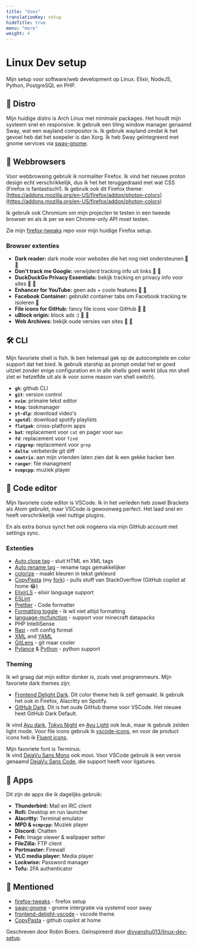 ```yaml
---
title: "Uses"
translationKey: setup
hideTitle: true
menu: "more"
weight: 4
---
```


# Linux Dev setup

Mijn setup voor software/web development op Linux. Elixir, NodeJS, Python, PostgreSQL en PHP.

## 🐧 Distro

Mijn huidige distro is Arch Linux met minimale packages. Het houdt mijn systeem snel en responsive. Ik gebruik een tiling window manager genaamd Sway, wat een wayland compositor is. Ik gebruik wayland omdat ik het gevoel heb dat het soepeler is dan Xorg. Ik heb Sway geïntegreerd met gnome services via [sway-gnome](https://github.com/RobinBoers/sway-gnome).

## 🦊 Webbrowsers

Voor webbrowsing gebruik ik normaliter Firefox. Ik vind het nieuwe proton design echt verschrikkelijk, dus ik het het teruggedraaid met wat CSS (Firefox is fantastisch!). Ik gebruik ook dit Firefox theme: [https://addons.mozilla.org/en-US/firefox/addon/photon-colors](https://addons.mozilla.org/en-US/firefox/addon/photon-colors)

Ik gebruik ook Chromium om mijn projecten te testen in een tweede browser en als ik per se een Chrome-only API moet testen.

Zie mijn [firefox-tweaks](https://github.com/RobinBoers/firefox-tweaks) repo voor mijn huidige Firefox setup.

### Browser extenties

-   **Dark reader:** dark mode voor websites die het nog niet ondersteunen [](https://addons.mozilla.org/en-US/firefox/addon/darkreader/) [](https://chrome.google.com/webstore/detail/dark-reader/eimadpbcbfnmbkopoojfekhnkhdbieeh)
-   **Don't track me Google:** verwijderd tracking info uit links [](https://addons.mozilla.org/en-US/firefox/addon/dont-track-me-google1/) [](https://chrome.google.com/webstore/detail/dont-track-me-google/gdbofhhdmcladcmmfjolgndfkpobecpg?hl=en)
-   **DuckDuckGo Privacy Essentials:** bekijk tracking en privacy info voor sites [](https://addons.mozilla.org/en-US/firefox/addon/duckduckgo-for-firefox/) [](https://chrome.google.com/webstore/detail/duckduckgo-privacy-essent/bkdgflcldnnnapblkhphbgpggdiikppg?hl=en)
-   **Enhancer for YouTube:** geen ads + coole features [](https://addons.mozilla.org/en-US/firefox/addon/enhancer-for-youtube/) [](https://chrome.google.com/webstore/detail/enhancer-for-youtube/ponfpcnoihfmfllpaingbgckeeldkhle)
-   **Facebook Container:** gebruikt container tabs om Facebook tracking te isoleren [](https://addons.mozilla.org/en-US/firefox/addon/facebook-container/)
-   **File icons for GitHub:** fancy file icons voor GitHub [](https://addons.mozilla.org/en-US/firefox/addon/github-file-icons/) [](https://chrome.google.com/webstore/detail/file-icons-for-github-and/ficfmibkjjnpogdcfhfokmihanoldbfe?hl=en)
-   **uBlock origin:** block ads :) [](https://addons.mozilla.org/en-US/firefox/addon/ublock-origin/) [](https://chrome.google.com/webstore/detail/ublock-origin/cjpalhdlnbpafiamejdnhcphjbkeiagm?hl=en)
-   **Web Archives:** bekijk oude versies van sites [](https://addons.mozilla.org/en-US/firefox/addon/view-page-archive/) [](https://chrome.google.com/webstore/detail/web-archives/hkligngkgcpcolhcnkgccglchdafcnao?hl=en)

## 🛠️ CLI

Mijn favoriete shell is fish. Ik ben helemaal gek op de autocomplete en color support dat het bied. Ik gebruik starship as prompt omdat het er goed uitziet zonder enige configuration en in alle shells goed werkt (dus mn shell ziet er hetzelfde uit als ik voor some reason van shell switch).

-   **`gh`**: github CLI
-   **`git`**: version control
-   **`nvim`**: primaire tekst editor
-   **`htop`**: taskmanager
-   **`yt-dlp`**: download video's
-   **`spotdl`**: download spotify playlists
-   **`flatpak`**: cross-platform apps
-   **`bat`**: replacement voor `cat` en pager voor `man`
-   **`fd`**: replacement voor `find`
-   **`ripgrep`**: replacement voor `grep`
-   **`delta`**: verbeterde git diff
-   **`cmatrix`**: aan mijn vrienden laten zien dat ik een gekke hacker ben
-   **`ranger`**: file managment
-   **`ncmpcpp`**: muziek player

## 💾 Code editor

Mijn favoriete code editor is VSCode. Ik in het verleden heb zowel Brackets als Atom gebruikt, maar VSCode is gewoonweg perfect. Het laad snel en heeft verschrikkelijk veel nuttige plugins.

En als extra bonus synct het ook nogeens via mijn GitHub account met settings sync.

### Extenties

-   [Auto close tag](https://marketplace.visualstudio.com/items?itemName=formulahendry.auto-close-tag) - sluit HTML en XML tags
-   [Auto rename tag](https://marketplace.visualstudio.com/items?itemName=formulahendry.auto-rename-tag) - rename tags gemakkelijker
-   [colorize](https://marketplace.visualstudio.com/items?itemName=kamikillerto.vscode-colorize) - maakt kleuren in tekst gekleurd
-   [CopyPasta](https://marketplace.visualstudio.com/items?itemName=makman12.copypasta) (my [fork](https://github.com/RobinBoers/CopyPasta)) - pulls stuff van StackOverflow (GitHub copilot at home :joy:)
-   [ElixirLS](https://marketplace.visualstudio.com/items?itemName=JakeBecker.elixir-ls) - elixir language support
-   [ESLint](https://marketplace.visualstudio.com/items?itemName=dbaeumer.vscode-eslint)
-   [Prettier](https://marketplace.visualstudio.com/items?itemName=esbenp.prettier-vscode) - Code formatter
-   [Formatting toggle](https://marketplace.visualstudio.com/items?itemName=tombonnike.vscode-status-bar-format-toggle) - ik wil niet altijd formatting
-   [language-mcfunction](https://marketplace.visualstudio.com/items?itemName=arcensoth.language-mcfunction) - support voor minecraft datapacks
-   PHP IntelliSense
-   [Rasi](https://marketplace.visualstudio.com/items?itemName=dlasagno.rasi) - rofi config format
-   [XML](https://marketplace.visualstudio.com/items?itemName=redhat.vscode-xml) and [YAML](https://marketplace.visualstudio.com/items?itemName=redhat.vscode-yaml)
-   [GitLens](https://marketplace.visualstudio.com/items?itemName=eamodio.gitlens) - git maar cooler
-   [Pylance](https://marketplace.visualstudio.com/items?itemName=ms-python.vscode-pylance) & [Python](https://marketplace.visualstudio.com/items?itemName=ms-python.python) - python support

### Theming

Ik wil graag dat mijn editor donker is, zoals veel programmeurs. Mijn favoriete dark themes zijn:

-   [Frontend Delight Dark](https://github.com/RobinBoers/frontend-delight-vscode).
    Dit color theme heb ik zelf gemaakt. Ik gebruik het ook in Firefox, Alacritty en Spotify.
-   [GitHub Dark](https://marketplace.visualstudio.com/items?itemName=GitHub.github-vscode-theme).
    Dit is het oude GitHub theme voor VSCode. Het nieuwe heet GitHub Dark Default.

Ik vind [Ayu dark](https://marketplace.visualstudio.com/items?itemName=teabyii.ayu), [Tokyo Night](https://marketplace.visualstudio.com/items?itemName=enkia.tokyo-night) en [Ayu Light](https://marketplace.visualstudio.com/items?itemName=teabyii.ayu) ook leuk, maar ik gebruik zelden light mode. Voor file icons gebruik ik [vscode-icons](https://marketplace.visualstudio.com/items?itemName=vscode-icons-team.vscode-icons), en voor de product icons heb ik [Fluent icons](https://marketplace.visualstudio.com/items?itemName=miguelsolorio.fluent-icons).

Mijn favoriete font is Terminus.  
Ik vind [DejaVu Sans Mono](https://github.com/dejavu-fonts/dejavu-fonts) ook mooi. Voor VSCode gebruik ik een versie genaamd [DejaVu Sans Code](https://github.com/SSNikolaevich/DejaVuSansCode), die support heeft voor ligatures.

## 📒 Apps

Dit zijn de apps die ik dagelijks gebruik:

-   **Thunderbird:** Mail en IRC client
-   **Rofi:** Desktop en run launcher
-   **Alacritty:** Terminal emulator
-   **MPD & `ncmpcpp`:** Muziek player
-   **Discord:** Chatten
-   **Feh:** Image viewer & wallpaper setter
-   **FileZilla:** FTP client
-   **Portmaster:** Firewall
-   **VLC media player:** Media player
-   **Lockwise:** Password manager
-   **Tofu:** 2FA authenticator

## 👀 Mentioned

-   [firefox-tweaks](https://github.com/RobinBoers/firefox-tweaks) - firefox setup
-   [sway-gnome](https://github.com/RobinBoers/sway-gnome) - gnome intergratie via systemd voor sway
-   [frontend-delight-vscode](https://github.com/RobinBoers/frontend-delight-vscode) - vscode theme
-   [CopyPasta](https://github.com/RobinBoers/CopyPasta) - github copilot at home

Geschreven door Robin Boers. Geïnspireerd door [divyanshu013/linux-dev-setup](https://github.com/divyanshu013/linux-dev-setup).
